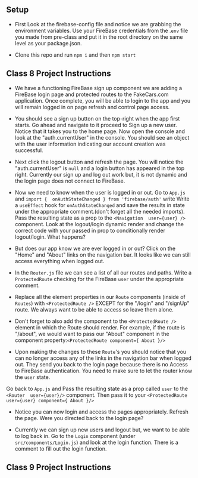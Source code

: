 ## Setup

- First Look at the firebase-config file and notice we are grabbing the environment variables. Use your FireBase credentials from the .`env` file you made from pre-class and put it in the root directory on the same level as your package.json.

- Clone this repo and run `npm i` and then `npm start`

## Class 8 Project Instructions 

- We have a functioning FireBase sign up component we are adding a FireBase login page and protected routes to the FakeCars.com application. Once complete, you will be able to login to the app and you will remain logged in on page refresh and control page access.

- You should see a sign up button on the top-right when the app first starts. Go ahead and navigate to it proceed to Sign up a new user. Notice that it takes you to the home page. Now open the console and look at the "auth.currentUser" in the console. You should see an object with the user information indicating our account creation was successful.  

- Next click the logout button and refresh the page. You will notice the "auth.currentUser" is `null` and a login button has appeared in the top right. Currently our sign up and log out work but, it is not dynamic and the login page does not connect to FireBase.  

- Now we need to know when the user is logged in or out. Go to `App.js` and `import {  onAuthStateChanged } from 'firebase/auth'`  write Write a `useEffect` hook for `onAuthStateChanged` and save the results in state under the appropriate comment.(don't forget all the needed imports). Pass the resulting state as a prop to the `<Navigation  user={user} />` component. Look at the logout/login dynamic render and change the correct code with your passed in prop to conditionally render logout/login. What happens?

- But does our app know we are ever logged in or out? Click on the "Home" and "About" links on the navigation bar. It looks like we can still access everything when logged out. 

- In the `Router.js` file we can see a list of all our routes and paths. Write a `ProtectedRoute` checking for the FireBase `user` under the appropriate comment.

- Replace all the element properties in our `Route` components (inside of `Routes`) with `<ProtectedRoute />` EXCEPT for the "/login" and "/signUp" route. We always want to be able to access so leave them alone.


- Don't forget to also add the component to the `<ProtectedRoute />` element in which the Route should render. For example, if the route is "/about", we would want to pass our "About" component in the component property:`<ProtectedRoute component={ About }/>`


- Upon making the changes to these `Route`'s you should notice that you can no longer access any of the links in the navigation bar when logged out. They send you back to the login page because there is no Access to FireBase authentication. You need to make sure to let the router know the `user` state.

Go back to `App.js` and Pass the resulting state as a prop called `user` to the `<Router  user={user}/>` component. Then pass it to your `<ProtectedRoute user={user} component={ About }/>`

- Notice you can now login and access the pages appropriately.  Refresh the page. Were you directed back to the login page?

- Currently we can sign up new users and logout but, we want to be able to log back in. Go to the `Login` component (under `src/components/Login.js`) and look at the login function. There is a comment to fill out the login function.


## Class 9 Project Instructions 

